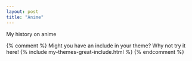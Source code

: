 ```yaml
---
layout: post
title: "Anime"
---
```

My history on anime


{% comment %}
Might you have an include in your theme? Why not try it here!
{% include my-themes-great-include.html %}
{% endcomment %}


